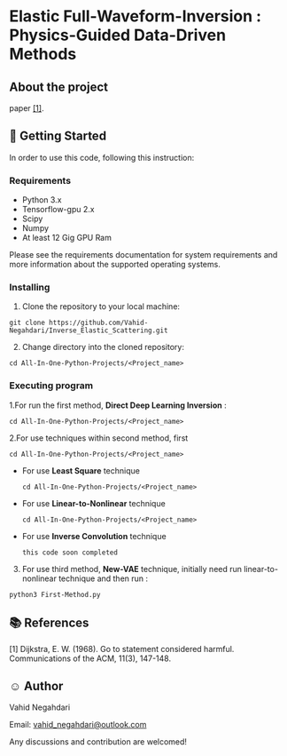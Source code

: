 # Elastic Full-Waveform-Inversion : Physics-Guided Data-Driven Methods

## About the project
paper [[1]](#1).
## :key: Getting Started
In order to use this code, following this instruction:
### Requirements

* Python 3.x
* Tensorflow-gpu 2.x
* Scipy 
* Numpy
* At least 12 Gig GPU Ram

Please see the requirements documentation for system requirements and more
information about the supported operating systems.
### Installing
1. Clone the repository to your local machine:
``` 
git clone https://github.com/Vahid-Negahdari/Inverse_Elastic_Scattering.git
```

2. Change directory into the cloned repository:
``` 
cd All-In-One-Python-Projects/<Project_name>
```
### Executing program

1.For run the first method, **Direct Deep Learning Inversion** :
``` 
cd All-In-One-Python-Projects/<Project_name>
```
2.For use techniques within second method, first
``` 
cd All-In-One-Python-Projects/<Project_name>
```    
* For use **Least Square** technique
  ``` 
  cd All-In-One-Python-Projects/<Project_name>
  ```
* For use **Linear-to-Nonlinear** technique
  ``` 
  cd All-In-One-Python-Projects/<Project_name>
  ```  
* For use **Inverse Convolution** technique
  ``` 
  this code soon completed
  ```  
3. For use third method, **New-VAE** technique, initially need run linear-to-nonlinear technique and then run :
```
python3 First-Method.py
```


## :books: References 
<a id="1">[1]</a> 
Dijkstra, E. W. (1968). 
Go to statement considered harmful. 
Communications of the ACM, 11(3), 147-148.

## :relaxed: Author  
Vahid Negahdari

Email:  <vahid_negahdari@outlook.com>

Any discussions and contribution are welcomed!